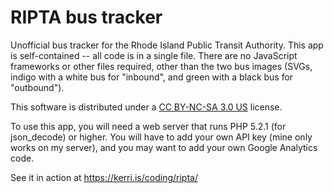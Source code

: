 # RIPTA bus tracker
Unofficial bus tracker for the Rhode Island Public Transit Authority. This app is self-contained -- all code is in a single file. There are no JavaScript frameworks or other files required, other than the two bus images (SVGs, indigo with a white bus for "inbound", and green with a black bus for "outbound").

This software is distributed under a [CC BY-NC-SA 3.0 US](https://creativecommons.org/licenses/by-nc-sa/3.0/us/) license.

To use this app, you will need a web server that runs PHP 5.2.1 (for json_decode) or higher. You will have to add your own API key (mine only works on my server), and you may want to add your own Google Analytics code. 

See it in action at https://kerri.is/coding/ripta/
